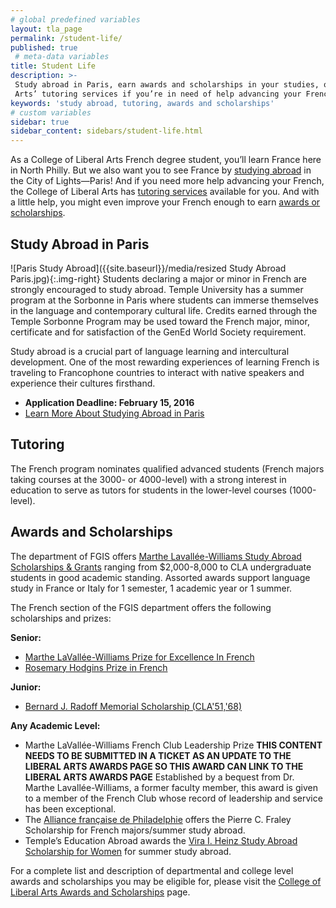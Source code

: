 ```yaml
---
# global predefined variables
layout: tla_page
permalink: /student-life/
published: true
 # meta-data variables
title: Student Life
description: >-
 Study abroad in Paris, earn awards and scholarships in your studies, or utilize the College of Liberal
 Arts’ tutoring services if you’re in need of help advancing your French while studying at Temple University.
keywords: 'study abroad, tutoring, awards and scholarships'
# custom variables
sidebar: true
sidebar_content: sidebars/student-life.html
---
```

As a College of Liberal Arts French degree student, you’ll learn France here in North Philly. But we also want you to see France by [studying abroad](#study-abroad-in-paris) in the City of Lights—Paris! And if you need more help advancing your French, the College of Liberal Arts has [tutoring services](#tutoring) available for you. And with a little help, you might even improve your French enough to earn [awards or scholarships](#awards-and-scholarships).

## Study Abroad in Paris
![Paris Study Abroad]({{site.baseurl}}/media/resized Study Abroad Paris.jpg){:.img-right}
Students declaring a major or minor in French are strongly encouraged to study abroad. Temple University has a summer program at the Sorbonne in Paris where students can immerse themselves in the language and contemporary cultural life. Credits earned through the Temple Sorbonne Program may be used toward the French major, minor, certificate and for satisfaction of the GenEd World Society requirement.

Study abroad is a crucial part of language learning and intercultural development. One of the most rewarding experiences of learning French is traveling to Francophone countries to interact with native speakers and experience their cultures firsthand.

- **Application Deadline: February 15, 2016**
- [Learn More About Studying Abroad in Paris](http://temple.us11.list-manage.com/track/click?u=909f549002f3ee69f5f0ecbe9&id=ff5e6c633d&e=4df0fdc07c)

## Tutoring
The French program nominates qualified advanced students (French majors taking courses at the 3000- or 4000-level) with a strong interest in education to serve as tutors for students in the lower-level courses (1000-level).

## Awards and Scholarships
The department of FGIS offers [Marthe Lavallée-Williams Study Abroad Scholarships & Grants](https://form.jotform.com/80604448772158) ranging from $2,000-8,000 to CLA undergraduate students in good academic standing. Assorted awards support language study in France or Italy for 1 semester, 1 academic year or 1 summer.

The French section of the FGIS department offers the following scholarships and prizes:

**Senior:**
- [Marthe LaVallée-Williams Prize for Excellence In French](https://liberalarts.temple.edu/about-us/resources/awards-and-scholarships?field_awards_department_nid=4587&field_awards_academics_class_value=All)
- [Rosemary Hodgins Prize in French](https://liberalarts.temple.edu/about-us/awards/rosemary-hodgins-prize-french)

**Junior:**
- [Bernard J. Radoff Memorial Scholarship (CLA'51,'68)](https://liberalarts.temple.edu/about-us/awards/bernard-j-radoff-memorial-scholarship)

**Any Academic Level:**
- Marthe LaVallée-Williams French Club Leadership Prize **THIS CONTENT NEEDS TO BE SUBMITTED IN A TICKET AS AN UPDATE TO THE LIBERAL ARTS AWARDS PAGE SO THIS AWARD CAN LINK TO THE LIBERAL ARTS AWARDS PAGE** Established by a bequest from Dr. Marthe Lavallée-Williams, a former faculty member, this award is given to a member of the French Club whose record of leadership and service has been exceptional.
- The [Alliance française de Philadelphie](http://www.afphila.com/page-1737827) offers the Pierre C. Fraley Scholarship for French majors/summer study abroad.
- Temple’s Education Abroad awards the [Vira I. Heinz Study Abroad Scholarship for Women](http://www.viraheinz.pitt.edu/) for summer study abroad.

For a complete list and description of departmental and college level awards and scholarships you may be eligible for, please visit the [College of Liberal Arts Awards and Scholarships](https://liberalarts.temple.edu/about-us/resources/awards-and-scholarships?field_awards_department_nid=4587&field_awards_academics_class_value=All) page.
